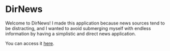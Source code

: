 # DirNews
Welcome to DirNews! I made this application because news sources tend to be distracting, and I wanted to avoid submerging myself with endless information by having a
simplistic and direct news application.

You can access it <a href="https://drive.google.com/file/d/1yxV6NaPL9dyz2IMTZ5SZzHd1fIJirOC2/view?usp=sharing">here</a>.
